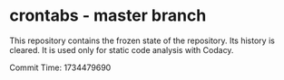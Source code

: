 # crontabs - master branch

This repository contains the frozen state of the repository.
Its history is cleared. It is used only for static code
analysis with Codacy.

Commit Time: 1734479690